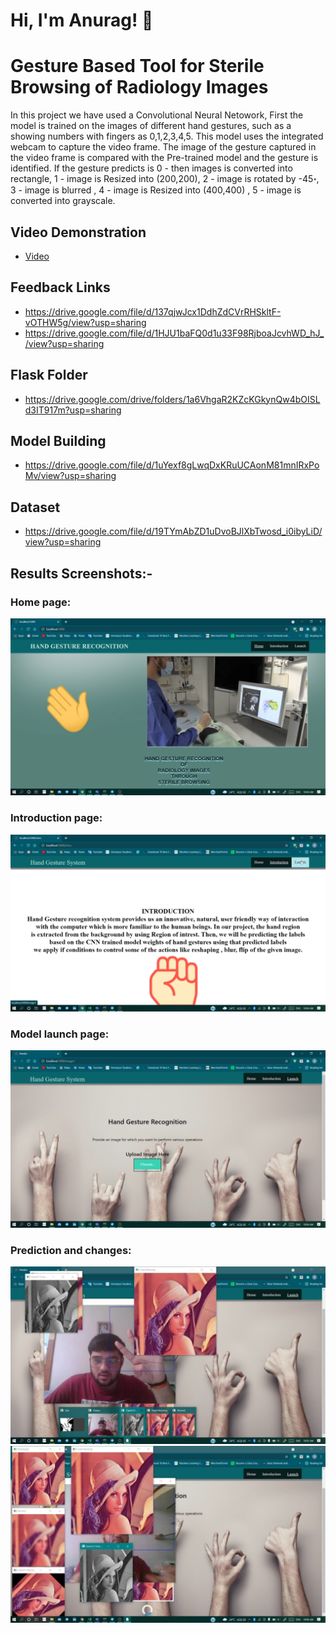 
# Hi, I'm Anurag! 👋

  
# Gesture Based Tool for Sterile Browsing of Radiology Images

In this project we have used a Convolutional Neural Netowork, First the model is trained on the images of different hand gestures, such as a showing numbers with fingers as 0,1,2,3,4,5. This model uses the integrated webcam to capture the video frame. The image of the gesture captured in the video frame is compared with the Pre-trained model and the gesture is identified. If the gesture predicts is 0 - then images is converted into rectangle, 1 - image is Resized into (200,200), 2 - image is rotated by -45॰, 3 - image is blurred , 4 - image is Resized into (400,400) , 5 - image is converted into grayscale.

    


## Video Demonstration

 - [Video](https://drive.google.com/file/d/1yoS3R2Io53CBQ_b-hCUoq5W0uexbszB-/view)

## Feedback Links
- https://drive.google.com/file/d/137qjwJcx1DdhZdCVrRHSkltF-vOTHW5g/view?usp=sharing
- https://drive.google.com/file/d/1HJU1baFQ0d1u33F98RjboaJcvhWD_hJ_/view?usp=sharing

## Flask Folder
- https://drive.google.com/drive/folders/1a6VhgaR2KZcKGkynQw4bOISLd3IT917m?usp=sharing

## Model Building
- https://drive.google.com/file/d/1uYexf8gLwqDxKRuUCAonM81mnIRxPoMv/view?usp=sharing

## Dataset 
- https://drive.google.com/file/d/19TYmAbZD1uDvoBJlXbTwosd_i0ibyLiD/view?usp=sharing

## Results Screenshots:-

### Home page:
<img src="https://github.com/AnuragSomani1611/IMAGES/blob/main/Screenshot%20(335).png">

### Introduction page:
<img src="https://github.com/AnuragSomani1611/IMAGES/blob/main/Screenshot%20(336).png">

### Model launch page:
<img src="https://github.com/AnuragSomani1611/IMAGES/blob/main/Screenshot%20(337).png">

### Prediction and changes:
<img src="https://github.com/AnuragSomani1611/IMAGES/blob/main/photo_2021-07-31_12-14-11.jpg">

<img src="https://github.com/AnuragSomani1611/IMAGES/blob/main/photo_2021-07-31_12-14-32.jpg">


